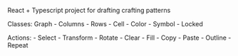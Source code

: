 React + Typescript project for drafting crafting patterns

Classes:
Graph
    - Columns
    - Rows
    - Cell
        - Color
        - Symbol
        - Locked

Actions:
    - Select
    - Transform
    - Rotate
    - Clear
    - Fill
    - Copy
    - Paste
    - Outline
    - Repeat